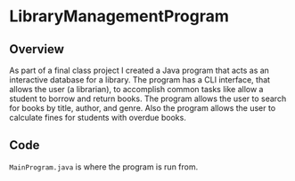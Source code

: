 # LibraryManagementProgram

## Overview
As part of a final class project I created a Java program that acts as an interactive database for a library. The program has a CLI interface, that allows the user (a librarian), to accomplish common tasks like allow a student to borrow and return books. The program allows the user to search for books by title, author, and genre. Also the program allows the user to calculate fines for students with overdue books.

## Code
`MainProgram.java` is where the program is run from. 

